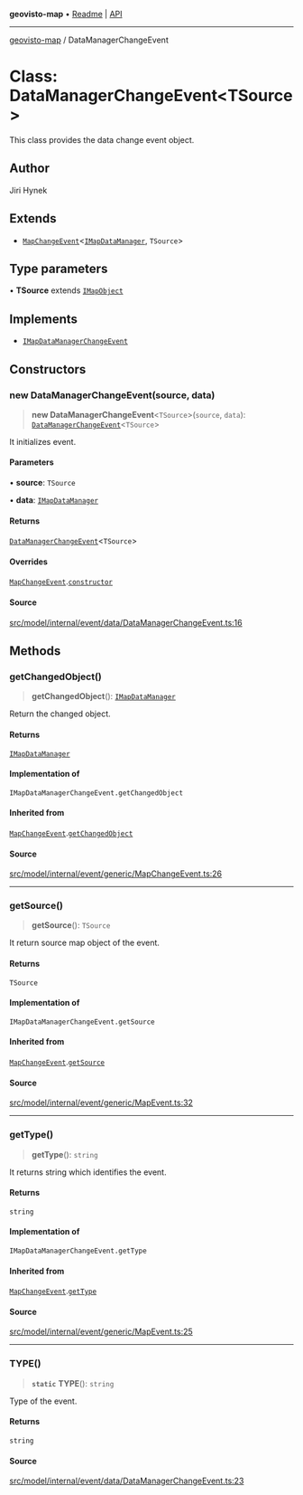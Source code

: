 **geovisto-map** • [Readme](../README.md) \| [API](../globals.md)

***

[geovisto-map](../README.md) / DataManagerChangeEvent

# Class: DataManagerChangeEvent\<TSource\>

This class provides the data change event object.

## Author

Jiri Hynek

## Extends

- [`MapChangeEvent`](MapChangeEvent.md)\<[`IMapDataManager`](../interfaces/IMapDataManager.md), `TSource`\>

## Type parameters

• **TSource** extends [`IMapObject`](../interfaces/IMapObject.md)

## Implements

- [`IMapDataManagerChangeEvent`](../type-aliases/IMapDataManagerChangeEvent.md)

## Constructors

### new DataManagerChangeEvent(source, data)

> **new DataManagerChangeEvent**\<`TSource`\>(`source`, `data`): [`DataManagerChangeEvent`](DataManagerChangeEvent.md)\<`TSource`\>

It initializes event.

#### Parameters

• **source**: `TSource`

• **data**: [`IMapDataManager`](../interfaces/IMapDataManager.md)

#### Returns

[`DataManagerChangeEvent`](DataManagerChangeEvent.md)\<`TSource`\>

#### Overrides

[`MapChangeEvent`](MapChangeEvent.md).[`constructor`](MapChangeEvent.md#constructors)

#### Source

[src/model/internal/event/data/DataManagerChangeEvent.ts:16](https://github.com/geovisto/geovisto-map/blob/e22d774889dbc28cc1ec62933ecf6bab6690f172/src/model/internal/event/data/DataManagerChangeEvent.ts#L16)

## Methods

### getChangedObject()

> **getChangedObject**(): [`IMapDataManager`](../interfaces/IMapDataManager.md)

Return the changed object.

#### Returns

[`IMapDataManager`](../interfaces/IMapDataManager.md)

#### Implementation of

`IMapDataManagerChangeEvent.getChangedObject`

#### Inherited from

[`MapChangeEvent`](MapChangeEvent.md).[`getChangedObject`](MapChangeEvent.md#getchangedobject)

#### Source

[src/model/internal/event/generic/MapChangeEvent.ts:26](https://github.com/geovisto/geovisto-map/blob/e22d774889dbc28cc1ec62933ecf6bab6690f172/src/model/internal/event/generic/MapChangeEvent.ts#L26)

***

### getSource()

> **getSource**(): `TSource`

It return source map object of the event.

#### Returns

`TSource`

#### Implementation of

`IMapDataManagerChangeEvent.getSource`

#### Inherited from

[`MapChangeEvent`](MapChangeEvent.md).[`getSource`](MapChangeEvent.md#getsource)

#### Source

[src/model/internal/event/generic/MapEvent.ts:32](https://github.com/geovisto/geovisto-map/blob/e22d774889dbc28cc1ec62933ecf6bab6690f172/src/model/internal/event/generic/MapEvent.ts#L32)

***

### getType()

> **getType**(): `string`

It returns string which identifies the event.

#### Returns

`string`

#### Implementation of

`IMapDataManagerChangeEvent.getType`

#### Inherited from

[`MapChangeEvent`](MapChangeEvent.md).[`getType`](MapChangeEvent.md#gettype)

#### Source

[src/model/internal/event/generic/MapEvent.ts:25](https://github.com/geovisto/geovisto-map/blob/e22d774889dbc28cc1ec62933ecf6bab6690f172/src/model/internal/event/generic/MapEvent.ts#L25)

***

### TYPE()

> **`static`** **TYPE**(): `string`

Type of the event.

#### Returns

`string`

#### Source

[src/model/internal/event/data/DataManagerChangeEvent.ts:23](https://github.com/geovisto/geovisto-map/blob/e22d774889dbc28cc1ec62933ecf6bab6690f172/src/model/internal/event/data/DataManagerChangeEvent.ts#L23)
